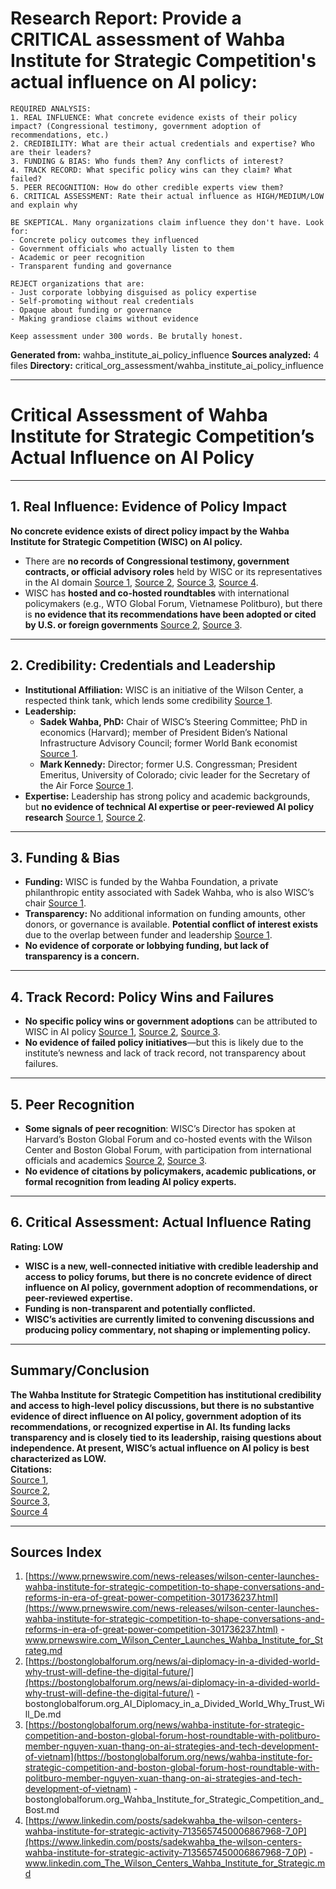 # Research Report: Provide a CRITICAL assessment of Wahba Institute for Strategic Competition's actual influence on AI policy:

    REQUIRED ANALYSIS:
    1. REAL INFLUENCE: What concrete evidence exists of their policy impact? (Congressional testimony, government adoption of recommendations, etc.)
    2. CREDIBILITY: What are their actual credentials and expertise? Who are their leaders?
    3. FUNDING & BIAS: Who funds them? Any conflicts of interest?
    4. TRACK RECORD: What specific policy wins can they claim? What failed?
    5. PEER RECOGNITION: How do other credible experts view them?
    6. CRITICAL ASSESSMENT: Rate their actual influence as HIGH/MEDIUM/LOW and explain why
    
    BE SKEPTICAL. Many organizations claim influence they don't have. Look for:
    - Concrete policy outcomes they influenced
    - Government officials who actually listen to them
    - Academic or peer recognition
    - Transparent funding and governance
    
    REJECT organizations that are:
    - Just corporate lobbying disguised as policy expertise
    - Self-promoting without real credentials  
    - Opaque about funding or governance
    - Making grandiose claims without evidence
    
    Keep assessment under 300 words. Be brutally honest.

**Generated from:** wahba_institute_ai_policy_influence
**Sources analyzed:** 4 files
**Directory:** critical_org_assessment/wahba_institute_ai_policy_influence

---

# Critical Assessment of Wahba Institute for Strategic Competition’s Actual Influence on AI Policy

---

## 1. Real Influence: Evidence of Policy Impact

**No concrete evidence exists of direct policy impact by the Wahba Institute for Strategic Competition (WISC) on AI policy.**  
- There are **no records of Congressional testimony, government contracts, or official advisory roles** held by WISC or its representatives in the AI domain [Source 1](https://www.prnewswire.com/news-releases/wilson-center-launches-wahba-institute-for-strategic-competition-to-shape-conversations-and-reforms-in-era-of-great-power-competition-301736237.html), [Source 2](https://bostonglobalforum.org/news/ai-diplomacy-in-a-divided-world-why-trust-will-define-the-digital-future/), [Source 3](https://bostonglobalforum.org/news/wahba-institute-for-strategic-competition-and-boston-global-forum-host-roundtable-with-politburo-member-nguyen-xuan-thang-on-ai-strategies-and-tech-development-of-vietnam), [Source 4](https://www.linkedin.com/posts/sadekwahba_the-wilson-centers-wahba-institute-for-strategic-activity-7135657450006867968-7_0P).
- WISC has **hosted and co-hosted roundtables** with international policymakers (e.g., WTO Global Forum, Vietnamese Politburo), but there is **no evidence that its recommendations have been adopted or cited by U.S. or foreign governments** [Source 2](https://bostonglobalforum.org/news/ai-diplomacy-in-a-divided-world-why-trust-will-define-the-digital-future/), [Source 3](https://bostonglobalforum.org/news/wahba-institute-for-strategic-competition-and-boston-global-forum-host-roundtable-with-politburo-member-nguyen-xuan-thang-on-ai-strategies-and-tech-development-of-vietnam).

---

## 2. Credibility: Credentials and Leadership

- **Institutional Affiliation:** WISC is an initiative of the Wilson Center, a respected think tank, which lends some credibility [Source 1](https://www.prnewswire.com/news-releases/wilson-center-launches-wahba-institute-for-strategic-competition-to-shape-conversations-and-reforms-in-era-of-great-power-competition-301736237.html).
- **Leadership:**
    - **Sadek Wahba, PhD:** Chair of WISC’s Steering Committee; PhD in economics (Harvard); member of President Biden’s National Infrastructure Advisory Council; former World Bank economist [Source 1](https://www.prnewswire.com/news-releases/wilson-center-launches-wahba-institute-for-strategic-competition-to-shape-conversations-and-reforms-in-era-of-great-power-competition-301736237.html).
    - **Mark Kennedy:** Director; former U.S. Congressman; President Emeritus, University of Colorado; civic leader for the Secretary of the Air Force [Source 1](https://www.prnewswire.com/news-releases/wilson-center-launches-wahba-institute-for-strategic-competition-to-shape-conversations-and-reforms-in-era-of-great-power-competition-301736237.html).
- **Expertise:** Leadership has strong policy and academic backgrounds, but **no evidence of technical AI expertise or peer-reviewed AI policy research** [Source 1](https://www.prnewswire.com/news-releases/wilson-center-launches-wahba-institute-for-strategic-competition-to-shape-conversations-and-reforms-in-era-of-great-power-competition-301736237.html), [Source 2](https://bostonglobalforum.org/news/ai-diplomacy-in-a-divided-world-why-trust-will-define-the-digital-future/).

---

## 3. Funding & Bias

- **Funding:** WISC is funded by the Wahba Foundation, a private philanthropic entity associated with Sadek Wahba, who is also WISC’s chair [Source 1](https://www.prnewswire.com/news-releases/wilson-center-launches-wahba-institute-for-strategic-competition-to-shape-conversations-and-reforms-in-era-of-great-power-competition-301736237.html).
- **Transparency:** No additional information on funding amounts, other donors, or governance is available. **Potential conflict of interest exists** due to the overlap between funder and leadership [Source 1](https://www.prnewswire.com/news-releases/wilson-center-launches-wahba-institute-for-strategic-competition-to-shape-conversations-and-reforms-in-era-of-great-power-competition-301736237.html).
- **No evidence of corporate or lobbying funding, but lack of transparency is a concern.**

---

## 4. Track Record: Policy Wins and Failures

- **No specific policy wins or government adoptions** can be attributed to WISC in AI policy [Source 1](https://www.prnewswire.com/news-releases/wilson-center-launches-wahba-institute-for-strategic-competition-to-shape-conversations-and-reforms-in-era-of-great-power-competition-301736237.html), [Source 2](https://bostonglobalforum.org/news/ai-diplomacy-in-a-divided-world-why-trust-will-define-the-digital-future/), [Source 3](https://bostonglobalforum.org/news/wahba-institute-for-strategic-competition-and-boston-global-forum-host-roundtable-with-politburo-member-nguyen-xuan-thang-on-ai-strategies-and-tech-development-of-vietnam).
- **No evidence of failed policy initiatives**—but this is likely due to the institute’s newness and lack of track record, not transparency about failures.

---

## 5. Peer Recognition

- **Some signals of peer recognition**: WISC’s Director has spoken at Harvard’s Boston Global Forum and co-hosted events with the Wilson Center and Boston Global Forum, with participation from international officials and academics [Source 2](https://bostonglobalforum.org/news/ai-diplomacy-in-a-divided-world-why-trust-will-define-the-digital-future/), [Source 3](https://bostonglobalforum.org/news/wahba-institute-for-strategic-competition-and-boston-global-forum-host-roundtable-with-politburo-member-nguyen-xuan-thang-on-ai-strategies-and-tech-development-of-vietnam).
- **No evidence of citations by policymakers, academic publications, or formal recognition from leading AI policy experts.**

---

## 6. Critical Assessment: Actual Influence Rating

**Rating: LOW**

- **WISC is a new, well-connected initiative with credible leadership and access to policy forums, but there is no concrete evidence of direct influence on AI policy, government adoption of recommendations, or peer-reviewed expertise.**
- **Funding is non-transparent and potentially conflicted.**
- **WISC’s activities are currently limited to convening discussions and producing policy commentary, not shaping or implementing policy.**

---

## Summary/Conclusion

**The Wahba Institute for Strategic Competition has institutional credibility and access to high-level policy discussions, but there is no substantive evidence of direct influence on AI policy, government adoption of its recommendations, or recognized expertise in AI. Its funding lacks transparency and is closely tied to its leadership, raising questions about independence. At present, WISC’s actual influence on AI policy is best characterized as LOW.**  
**Citations:**  
[Source 1](https://www.prnewswire.com/news-releases/wilson-center-launches-wahba-institute-for-strategic-competition-to-shape-conversations-and-reforms-in-era-of-great-power-competition-301736237.html),  
[Source 2](https://bostonglobalforum.org/news/ai-diplomacy-in-a-divided-world-why-trust-will-define-the-digital-future/),  
[Source 3](https://bostonglobalforum.org/news/wahba-institute-for-strategic-competition-and-boston-global-forum-host-roundtable-with-politburo-member-nguyen-xuan-thang-on-ai-strategies-and-tech-development-of-vietnam),  
[Source 4](https://www.linkedin.com/posts/sadekwahba_the-wilson-centers-wahba-institute-for-strategic-activity-7135657450006867968-7_0P)

---

## Sources Index

1. [https://www.prnewswire.com/news-releases/wilson-center-launches-wahba-institute-for-strategic-competition-to-shape-conversations-and-reforms-in-era-of-great-power-competition-301736237.html](https://www.prnewswire.com/news-releases/wilson-center-launches-wahba-institute-for-strategic-competition-to-shape-conversations-and-reforms-in-era-of-great-power-competition-301736237.html) - www.prnewswire.com_Wilson_Center_Launches_Wahba_Institute_for_Strateg.md
2. [https://bostonglobalforum.org/news/ai-diplomacy-in-a-divided-world-why-trust-will-define-the-digital-future/](https://bostonglobalforum.org/news/ai-diplomacy-in-a-divided-world-why-trust-will-define-the-digital-future/) - bostonglobalforum.org_AI_Diplomacy_in_a_Divided_World_Why_Trust_Will_De.md
3. [https://bostonglobalforum.org/news/wahba-institute-for-strategic-competition-and-boston-global-forum-host-roundtable-with-politburo-member-nguyen-xuan-thang-on-ai-strategies-and-tech-development-of-vietnam](https://bostonglobalforum.org/news/wahba-institute-for-strategic-competition-and-boston-global-forum-host-roundtable-with-politburo-member-nguyen-xuan-thang-on-ai-strategies-and-tech-development-of-vietnam) - bostonglobalforum.org_Wahba_Institute_for_Strategic_Competition_and_Bost.md
4. [https://www.linkedin.com/posts/sadekwahba_the-wilson-centers-wahba-institute-for-strategic-activity-7135657450006867968-7_0P](https://www.linkedin.com/posts/sadekwahba_the-wilson-centers-wahba-institute-for-strategic-activity-7135657450006867968-7_0P) - www.linkedin.com_The_Wilson_Centers_Wahba_Institute_for_Strategic.md
